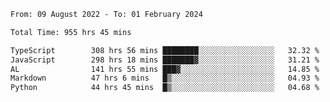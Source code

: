
<!--START_SECTION:waka-->

```txt
From: 09 August 2022 - To: 01 February 2024

Total Time: 955 hrs 45 mins

TypeScript        308 hrs 56 mins ████████░░░░░░░░░░░░░░░░░   32.32 %
JavaScript        298 hrs 18 mins ███████▓░░░░░░░░░░░░░░░░░   31.21 %
AL                141 hrs 55 mins ███▓░░░░░░░░░░░░░░░░░░░░░   14.85 %
Markdown          47 hrs 6 mins   █▒░░░░░░░░░░░░░░░░░░░░░░░   04.93 %
Python            44 hrs 45 mins  █▒░░░░░░░░░░░░░░░░░░░░░░░   04.68 %
```

<!--END_SECTION:waka-->












